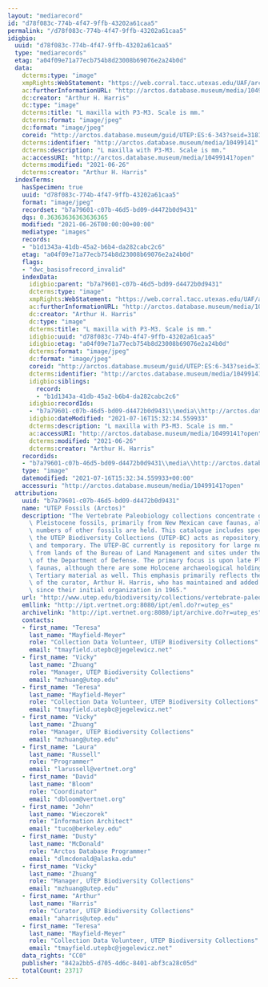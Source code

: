 ```yaml
---
layout: "mediarecord"
id: "d78f083c-774b-4f47-9ffb-43202a61caa5"
permalink: "/d78f083c-774b-4f47-9ffb-43202a61caa5"
idigbio:
  uuid: "d78f083c-774b-4f47-9ffb-43202a61caa5"
  type: "mediarecords"
  etag: "a04f09e71a77ecb754b8d23008b69076e2a24b0d"
  data:
    dcterms:type: "image"
    xmpRights:WebStatement: "https://web.corral.tacc.utexas.edu/UAF/arctos/mediaUploads/20170607/6_343.jpg"
    ac:furtherInformationURL: "http://arctos.database.museum/media/10499141"
    dc:creator: "Arthur H. Harris"
    dc:type: "image"
    dcterms:title: "L maxilla with P3-M3. Scale is mm."
    dcterms:format: "image/jpeg"
    dc:format: "image/jpeg"
    coreid: "http://arctos.database.museum/guid/UTEP:ES:6-343?seid=3181220"
    dcterms:identifier: "http://arctos.database.museum/media/10499141"
    dcterms:description: "L maxilla with P3-M3. Scale is mm."
    ac:accessURI: "http://arctos.database.museum/media/10499141?open"
    dcterms:modified: "2021-06-26"
    dcterms:creator: "Arthur H. Harris"
  indexTerms:
    hasSpecimen: true
    uuid: "d78f083c-774b-4f47-9ffb-43202a61caa5"
    format: "image/jpeg"
    recordset: "b7a79601-c07b-46d5-bd09-d4472b0d9431"
    dqs: 0.36363636363636365
    modified: "2021-06-26T00:00:00+00:00"
    mediatype: "images"
    records:
    - "b1d1343a-41db-45a2-b6b4-da282cabc2c6"
    etag: "a04f09e71a77ecb754b8d23008b69076e2a24b0d"
    flags:
    - "dwc_basisofrecord_invalid"
    indexData:
      idigbio:parent: "b7a79601-c07b-46d5-bd09-d4472b0d9431"
      dcterms:type: "image"
      xmpRights:WebStatement: "https://web.corral.tacc.utexas.edu/UAF/arctos/mediaUploads/20170607/6_343.jpg"
      ac:furtherInformationURL: "http://arctos.database.museum/media/10499141"
      dc:creator: "Arthur H. Harris"
      dc:type: "image"
      dcterms:title: "L maxilla with P3-M3. Scale is mm."
      idigbio:uuid: "d78f083c-774b-4f47-9ffb-43202a61caa5"
      idigbio:etag: "a04f09e71a77ecb754b8d23008b69076e2a24b0d"
      dcterms:format: "image/jpeg"
      dc:format: "image/jpeg"
      coreid: "http://arctos.database.museum/guid/UTEP:ES:6-343?seid=3181220"
      dcterms:identifier: "http://arctos.database.museum/media/10499141"
      idigbio:siblings:
        record:
        - "b1d1343a-41db-45a2-b6b4-da282cabc2c6"
      idigbio:recordIds:
      - "b7a79601-c07b-46d5-bd09-d4472b0d9431\\media\\http://arctos.database.museum/media/10499141"
      idigbio:dateModified: "2021-07-16T15:32:34.559933"
      dcterms:description: "L maxilla with P3-M3. Scale is mm."
      ac:accessURI: "http://arctos.database.museum/media/10499141?open"
      dcterms:modified: "2021-06-26"
      dcterms:creator: "Arthur H. Harris"
    recordids:
    - "b7a79601-c07b-46d5-bd09-d4472b0d9431\\media\\http://arctos.database.museum/media/10499141"
    type: "image"
    datemodified: "2021-07-16T15:32:34.559933+00:00"
    accessuri: "http://arctos.database.museum/media/10499141?open"
  attribution:
    uuid: "b7a79601-c07b-46d5-bd09-d4472b0d9431"
    name: "UTEP Fossils (Arctos)"
    description: "The Vertebrate Paleobiology collections concentrate on Southwestern\
      \ Pleistocene fossils, primarily from New Mexican cave faunas, although small\
      \ numbers of other fossils are held. This catalogue includes specimens for which\
      \ the UTEP Biodiversity Collections (UTEP-BC) acts as repository, both permanent\
      \ and temporary. The UTEP-BC currently is repository for large numbers of specimens\
      \ from lands of the Bureau of Land Management and sites under the jurisdiction\
      \ of the Department of Defense. The primary focus is upon late Pleistocene Southwestern\
      \ faunas, although there are some Holocene archaeological holdings and some\
      \ Tertiary material as well. This emphasis primarily reflects the research interests\
      \ of the curator, Arthur H. Harris, who has maintained and added to the collections\
      \ since their initial organization in 1965."
    url: "http://www.utep.edu/biodiversity/collections/vertebrate-paleobiology.html"
    emllink: "http://ipt.vertnet.org:8080/ipt/eml.do?r=utep_es"
    archivelink: "http://ipt.vertnet.org:8080/ipt/archive.do?r=utep_es"
    contacts:
    - first_name: "Teresa"
      last_name: "Mayfield-Meyer"
      role: "Collection Data Volunteer, UTEP Biodiversity Collections"
      email: "tmayfield.utepbc@jegelewicz.net"
    - first_name: "Vicky"
      last_name: "Zhuang"
      role: "Manager, UTEP Biodiversity Collections"
      email: "mzhuang@utep.edu"
    - first_name: "Teresa"
      last_name: "Mayfield-Meyer"
      role: "Collection Data Volunteer, UTEP Biodiversity Collections"
      email: "tmayfield.utepbc@jegelewicz.net"
    - first_name: "Vicky"
      last_name: "Zhuang"
      role: "Manager, UTEP Biodiversity Collections"
      email: "mzhuang@utep.edu"
    - first_name: "Laura"
      last_name: "Russell"
      role: "Programmer"
      email: "larussell@vertnet.org"
    - first_name: "David"
      last_name: "Bloom"
      role: "Coordinator"
      email: "dbloom@vertnet.org"
    - first_name: "John"
      last_name: "Wieczorek"
      role: "Information Architect"
      email: "tuco@berkeley.edu"
    - first_name: "Dusty"
      last_name: "McDonald"
      role: "Arctos Database Programmer"
      email: "dlmcdonald@alaska.edu"
    - first_name: "Vicky"
      last_name: "Zhuang"
      role: "Manager, UTEP Biodiversity Collections"
      email: "mzhuang@utep.edu"
    - first_name: "Arthur"
      last_name: "Harris"
      role: "Curator, UTEP Biodiversity Collections"
      email: "aharris@utep.edu"
    - first_name: "Teresa"
      last_name: "Mayfield-Meyer"
      role: "Collection Data Volunteer, UTEP Biodiversity Collections"
      email: "tmayfield.utepbc@jegelewicz.net"
    data_rights: "CC0"
    publisher: "842a2bb5-d705-4d6c-8401-abf3ca28c05d"
    totalCount: 23717
---
```

